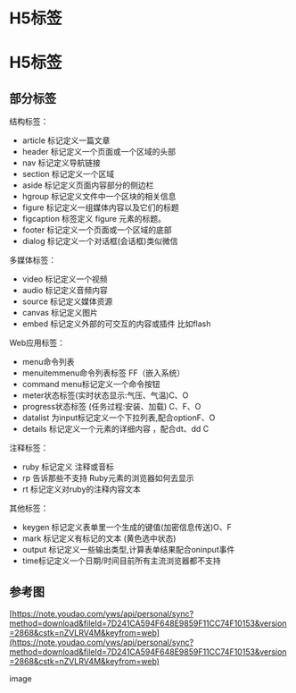 # H5标签

# H5标签

## 部分标签

结构标签：

- article 标记定义一篇文章
- header 标记定义一个页面或一个区域的头部
- nav 标记定义导航链接
- section 标记定义一个区域
- aside 标记定义页面内容部分的侧边栏
- hgroup 标记定义文件中一个区块的相关信息
- figure 标记定义一组媒体内容以及它们的标题
- figcaption 标签定义 figure 元素的标题。
- footer 标记定义一个页面或一个区域的底部
- dialog 标记定义一个对话框(会话框)类似微信

多媒体标签：

- video 标记定义一个视频
- audio 标记定义音频内容
- source 标记定义媒体资源
- canvas 标记定义图片
- embed 标记定义外部的可交互的内容或插件 比如flash

Web应用标签：

- menu命令列表
- menuitemmenu命令列表标签 FF（嵌入系统）
- command menu标记定义一个命令按钮
- meter状态标签(实时状态显示:气压、气温)C、O
- progress状态标签 (任务过程:安装、加载) C、F、O
- datalist 为input标记定义一个下拉列表,配合optionF、O
- details 标记定义一个元素的详细内容 ，配合dt、dd C

注释标签：

- ruby 标记定义 注释或音标
- rp 告诉那些不支持 Ruby元素的浏览器如何去显示
- rt 标记定义对ruby的注释内容文本

其他标签：

- keygen 标记定义表单里一个生成的键值(加密信息传送)O、F
- mark 标记定义有标记的文本 (黄色选中状态)
- output 标记定义一些输出类型,计算表单结果配合oninput事件
- time标记定义一个日期/时间目前所有主流浏览器都不支持

## 参考图

[https://note.youdao.com/yws/api/personal/sync?method=download&fileId=7D241CA594F648E9859F11CC74F10153&version=2868&cstk=nZVLRV4M&keyfrom=web](https://note.youdao.com/yws/api/personal/sync?method=download&fileId=7D241CA594F648E9859F11CC74F10153&version=2868&cstk=nZVLRV4M&keyfrom=web)

image